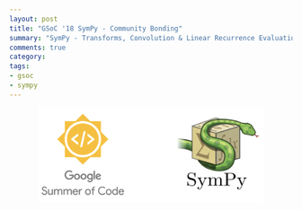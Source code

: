 ```yaml
---
layout: post
title: "GSoC '18 SymPy - Community Bonding"
summary: "SymPy - Transforms, Convolution & Linear Recurrence Evaluation"
comments: true
category:
tags:
- gsoc
- sympy
---
```


<img src="/files/gsoc-sympy.png" style="width:80%; height:80%; float:left; margin-left:50px;" />
<br><br><br><br><br><br><br><br><br><br><br><br><br><br>

